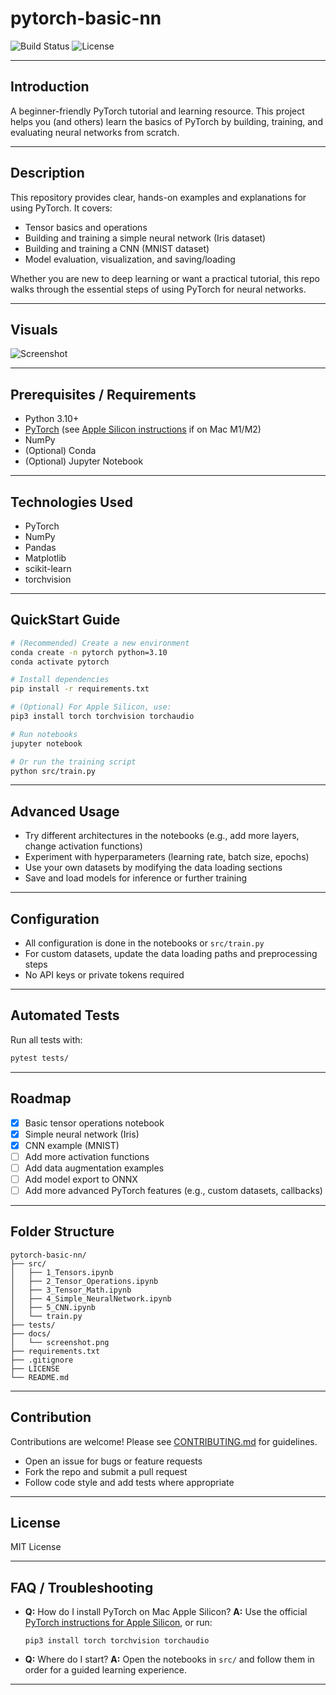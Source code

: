 # pytorch-basic-nn

![Build Status](https://img.shields.io/github/workflow/status/ethanvillalovoz/pytorch-basic-nn/CI)
![License](https://img.shields.io/github/license/ethanvillalovoz/pytorch-basic-nn)

---

## Introduction

A beginner-friendly PyTorch tutorial and learning resource. This project helps you (and others) learn the basics of PyTorch by building, training, and evaluating neural networks from scratch.

---

## Description

This repository provides clear, hands-on examples and explanations for using PyTorch. It covers:
- Tensor basics and operations
- Building and training a simple neural network (Iris dataset)
- Building and training a CNN (MNIST dataset)
- Model evaluation, visualization, and saving/loading

Whether you are new to deep learning or want a practical tutorial, this repo walks through the essential steps of using PyTorch for neural networks.

---

## Visuals

![Screenshot](docs/screenshot.png)

---

## Prerequisites / Requirements

- Python 3.10+
- [PyTorch](https://pytorch.org/) (see [Apple Silicon instructions](https://pytorch.org/get-started/locally/) if on Mac M1/M2)
- NumPy
- (Optional) Conda
- (Optional) Jupyter Notebook

---

## Technologies Used

- PyTorch
- NumPy
- Pandas
- Matplotlib
- scikit-learn
- torchvision

---

## QuickStart Guide

```bash
# (Recommended) Create a new environment
conda create -n pytorch python=3.10
conda activate pytorch

# Install dependencies
pip install -r requirements.txt

# (Optional) For Apple Silicon, use:
pip3 install torch torchvision torchaudio

# Run notebooks
jupyter notebook

# Or run the training script
python src/train.py
```

---

## Advanced Usage

- Try different architectures in the notebooks (e.g., add more layers, change activation functions)
- Experiment with hyperparameters (learning rate, batch size, epochs)
- Use your own datasets by modifying the data loading sections
- Save and load models for inference or further training

---

## Configuration

- All configuration is done in the notebooks or `src/train.py`
- For custom datasets, update the data loading paths and preprocessing steps
- No API keys or private tokens required

---

## Automated Tests

Run all tests with:

```bash
pytest tests/
```

---

## Roadmap

- [x] Basic tensor operations notebook
- [x] Simple neural network (Iris)
- [x] CNN example (MNIST)
- [ ] Add more activation functions
- [ ] Add data augmentation examples
- [ ] Add model export to ONNX
- [ ] Add more advanced PyTorch features (e.g., custom datasets, callbacks)

---

## Folder Structure

```
pytorch-basic-nn/
├── src/
│   ├── 1_Tensors.ipynb
│   ├── 2_Tensor_Operations.ipynb
│   ├── 3_Tensor_Math.ipynb
│   ├── 4_Simple_NeuralNetwork.ipynb
│   ├── 5_CNN.ipynb
│   └── train.py
├── tests/
├── docs/
│   └── screenshot.png
├── requirements.txt
├── .gitignore
├── LICENSE
└── README.md
```

---

## Contribution

Contributions are welcome! Please see [CONTRIBUTING.md](CONTRIBUTING.md) for guidelines.

- Open an issue for bugs or feature requests
- Fork the repo and submit a pull request
- Follow code style and add tests where appropriate

---

## License

MIT License

---

## FAQ / Troubleshooting

- **Q:** How do I install PyTorch on Mac Apple Silicon?
  **A:** Use the official [PyTorch instructions for Apple Silicon](https://pytorch.org/get-started/locally/), or run:
  ```
  pip3 install torch torchvision torchaudio
  ```

- **Q:** Where do I start?
  **A:** Open the notebooks in `src/` and follow them in order for a guided learning experience.

---
